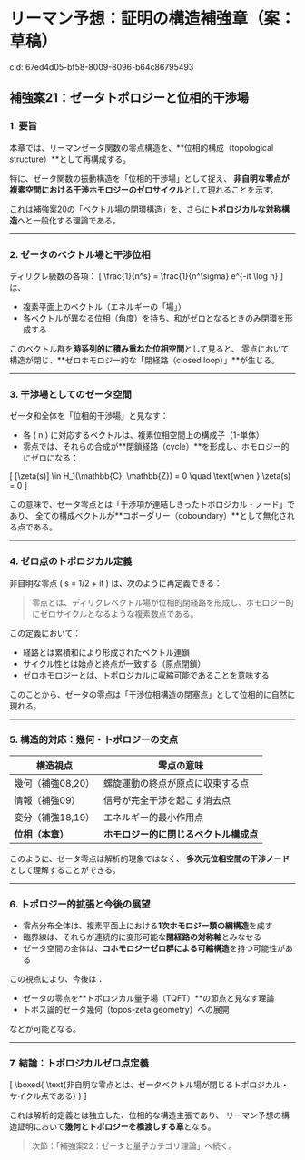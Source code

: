 # リーマン予想：証明の構造補強章（案：草稿）

cid: 67ed4d05-bf58-8009-8096-b64c86795493

## 補強案21：ゼータトポロジーと位相的干渉場  

### 1. 要旨

本章では、リーマンゼータ関数の零点構造を、**位相的構成（topological structure）**として再構成する。

特に、ゼータ関数の振動構造を「位相的干渉場」として捉え、
**非自明な零点が複素空間における干渉ホモロジーのゼロサイクル**として現れることを示す。

これは補強案20の「ベクトル場の閉環構造」を、さらに**トポロジカルな対称構造**へと一般化する理論である。

---

### 2. ゼータのベクトル場と干渉位相

ディリクレ級数の各項：
\[ \frac{1}{n^s} = \frac{1}{n^\sigma} e^{-it \log n} \]
は、

- 複素平面上のベクトル（エネルギーの「場」）
- 各ベクトルが異なる位相（角度）を持ち、和がゼロとなるときのみ閉環を形成する

このベクトル群を**時系列的に積み重ねた位相空間**として見ると、
零点において構造が閉じ、**ゼロホモロジー的な「閉経路（closed loop）」**が生じる。

---

### 3. 干渉場としてのゼータ空間

ゼータ和全体を「位相的干渉場」と見なす：

- 各 \( n \) に対応するベクトルは、複素位相空間上の構成子（1-単体）
- 零点では、それらの合成が**閉鎖経路（cycle）**を形成し、ホモロジー的にゼロになる：

\[ [\zeta(s)] \in H_1(\mathbb{C}, \mathbb{Z}) = 0 \quad \text{when } \zeta(s) = 0 \]

この意味で、ゼータ零点とは「干渉項が連結しきったトポロジカル・ノード」であり、
全ての構成ベクトルが**コボーダリー（coboundary）**として無化される点である。

---

### 4. ゼロ点のトポロジカル定義

非自明な零点 \( s = 1/2 + it \) は、次のように再定義できる：

> 零点とは、ディリクレベクトル場が位相的閉経路を形成し、ホモロジー的にゼロサイクルとなるような複素数点である。

この定義において：

- 経路とは累積和により形成されたベクトル連鎖
- サイクル性とは始点と終点が一致する（原点閉鎖）
- ゼロホモロジーとは、トポロジカルに収縮可能であることを意味する

このことから、ゼータの零点は「干渉位相構造の閉塞点」として位相的に自然に現れる。

---

### 5. 構造的対応：幾何・トポロジーの交点

| 構造視点 | 零点の意味 |
|-----------|-------------|
| 幾何（補強08,20） | 螺旋運動の終点が原点に収束する点 |
| 情報（補強09） | 信号が完全干渉を起こす消去点 |
| 変分（補強18,19） | エネルギー的最小作用点 |
| **位相（本章）** | **ホモロジー的に閉じるベクトル構成点** |

このように、ゼータ零点は解析的現象ではなく、
**多次元位相空間の干渉ノード**として理解することができる。

---

### 6. トポロジー的拡張と今後の展望

- 零点分布全体は、複素平面上における**1次ホモロジー類の網構造**を成す
- 臨界線は、それらが連続的に変形可能な**閉経路の対称軸**とみなせる
- ゼータ空間の全体は、**コホモロジーゼロ群による可縮構造**を持つ可能性がある

この視点により、今後は：

- ゼータの零点を**トポロジカル量子場（TQFT）**の節点と見なす理論
- トポス論的ゼータ幾何（topos-zeta geometry）への展開

などが可能となる。

---

### 7. 結論：トポロジカルゼロ点定義

\[
\boxed{ \text{非自明な零点とは、ゼータベクトル場が閉じるトポロジカル・サイクル点である} }
\]

これは解析的定義とは独立した、位相的な構造主張であり、
リーマン予想の構造証明において**幾何とトポロジーを橋渡しする章**となる。

> 次節：「補強案22：ゼータと量子カテゴリ理論」へ続く。

